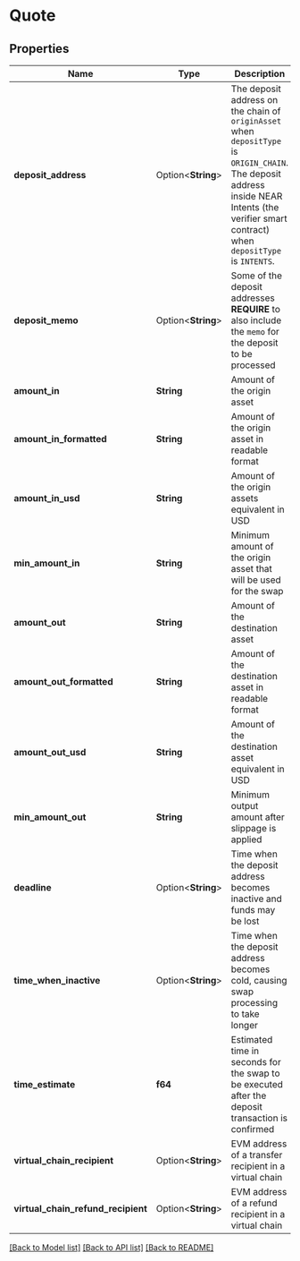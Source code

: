 # Quote

## Properties

Name | Type | Description | Notes
------------ | ------------- | ------------- | -------------
**deposit_address** | Option<**String**> | The deposit address on the chain of `originAsset` when `depositType` is `ORIGIN_CHAIN`.  The deposit address inside NEAR Intents (the verifier smart contract) when `depositType` is `INTENTS`. | [optional]
**deposit_memo** | Option<**String**> | Some of the deposit addresses **REQUIRE** to also include the `memo` for the deposit to be processed | [optional]
**amount_in** | **String** | Amount of the origin asset | 
**amount_in_formatted** | **String** | Amount of the origin asset in readable format | 
**amount_in_usd** | **String** | Amount of the origin assets equivalent in USD | 
**min_amount_in** | **String** | Minimum amount of the origin asset that will be used for the swap | 
**amount_out** | **String** | Amount of the destination asset | 
**amount_out_formatted** | **String** | Amount of the destination asset in readable format | 
**amount_out_usd** | **String** | Amount of the destination asset equivalent in USD | 
**min_amount_out** | **String** | Minimum output amount after slippage is applied | 
**deadline** | Option<**String**> | Time when the deposit address becomes inactive and funds may be lost | [optional]
**time_when_inactive** | Option<**String**> | Time when the deposit address becomes cold, causing swap processing to take longer | [optional]
**time_estimate** | **f64** | Estimated time in seconds for the swap to be executed after the deposit transaction is confirmed | 
**virtual_chain_recipient** | Option<**String**> | EVM address of a transfer recipient in a virtual chain | [optional]
**virtual_chain_refund_recipient** | Option<**String**> | EVM address of a refund recipient in a virtual chain | [optional]

[[Back to Model list]](../README.md#documentation-for-models) [[Back to API list]](../README.md#documentation-for-api-endpoints) [[Back to README]](../README.md)


